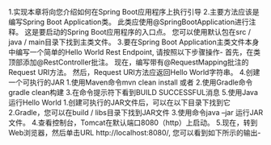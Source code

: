 1.实现本章将向您介绍如何在Spring Boot应用程序上执行引导
2.主要方法应该是编写Spring Boot Application类。
    此类应使用@SpringBootApplication进行注释。
    这是要启动的Spring Boot应用程序的入口点。
    您可以使用默认包在src / java / main目录下找到主类文件。
3.要在Spring Boot Application主类文件本身中编写一个简单的Hello World Rest Endpoint, 
请按照以下步骤操作-
  首先，在类顶部添加@RestController批注。
  现在，编写带有@RequestMapping批注的Request URI方法。
  然后，Request URI方法应返回Hello World字符串。
4.创建一个可执行的JAR
  1.使用Maven命令mvn clean install 或者
  2.使用Gradle命令gradle clean构建
  3.在命令提示符下看到BUILD SUCCESSFUL消息
5.使用Java运行Hello World
  1.创建可执行的JAR文件后，可以在以下目录下找到它
  2.Gradle，您可以在build / libs目录下找到JAR文件
  3.使用命令java –jar <JARFILE>运行JAR文件。
  4.查看控制台，Tomcat在默认端口8080（http）上启动。
  5.现在，转到Web浏览器，然后单击URL http://localhost:8080/, 您可以看到如下所示的输出-